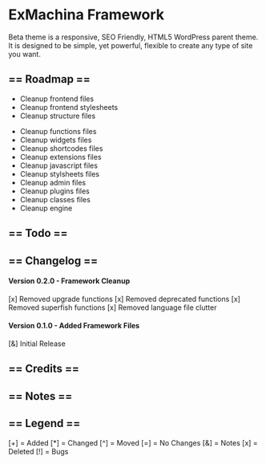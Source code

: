 ExMachina Framework
===================
Beta theme is a responsive, SEO Friendly, HTML5 WordPress parent theme. It is designed to be simple, yet powerful, flexible to create any type of site you want.

== Roadmap ==
-------------
- Cleanup frontend files
- Cleanup frontend stylesheets
- Cleanup structure files
+ Cleanup functions files
+ Cleanup widgets files
+ Cleanup shortcodes files
+ Cleanup extensions files
+ Cleanup javascript files
+ Cleanup stylsheets files
+ Cleanup admin files
+ Cleanup plugins files
+ Cleanup classes files
+ Cleanup engine


== Todo ==
----------

== Changelog ==
---------------
#### Version 0.2.0 - Framework Cleanup
[x] Removed upgrade functions
[x] Removed deprecated functions
[x] Removed superfish functions
[x] Removed language file clutter

#### Version 0.1.0 - Added Framework Files
[&] Initial Release

== Credits ==
-------------

== Notes ==
-----------

== Legend ==
------------
[+] = Added
[*] = Changed
[^] = Moved
[=] = No Changes
[&] = Notes
[x] = Deleted
[!] = Bugs